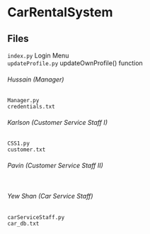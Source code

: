# CarRentalSystem

## Files
`index.py` Login Menu <br/>
`updateProfile.py` updateOwnProfile() function

###### Hussain (Manager)
```
Manager.py
credentials.txt
```

###### Karlson (Customer Service Staff I)
```
CSS1.py
customer.txt
```

###### Pavin (Customer Service Staff II)
```
```

###### Yew Shan (Car Service Staff)
```
carServiceStaff.py
car_db.txt
```
